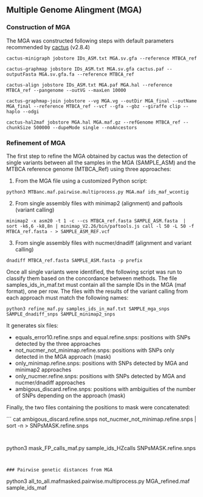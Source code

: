 ## Multiple Genome Alingment (MGA)
### Construction of MGA

The MGA was constructed following steps with default parameters recommended by [cactus](https://github.com/ComparativeGenomicsToolkit/cactus/blob/master/doc/pangenome.md) (v2.8.4)
```
cactus-minigraph jobstore IDs_ASM.txt MGA.sv.gfa --reference MTBCA_ref

cactus-graphmap jobstore IDs_ASM.txt MGA.sv.gfa cactus.paf --outputFasta MGA.sv.gfa.fa --reference MTBCA_ref

cactus-align jobstore IDs_ASM.txt MGA.paf MGA.hal --reference MTBCA_ref --pangenome --outVG --maxLen 10000

cactus-graphmap-join jobstore --vg MGA.vg --outDir MGA_final --outName MGA_final --reference MTBCA_ref --vcf --gfa --gbz --giraffe clip --haplo --odgi

cactus-hal2maf jobstore MGA.hal MGA.maf.gz --refGenome MTBCA_ref --chunkSize 500000 --dupeMode single --noAncestors
```


### Refinement of MGA

The first step to refine the MGA obtained by cactus was the detection of single variants between all the samples in the MGA (SAMPLE_ASM) and the MTBCA reference genome (MTBCA_Ref) using three approaches:

1. From the MGA file using a customized Python script:
```
python3 MTBanc.maf.pairwise.multiprocess.py MGA.maf ids_maf_wcontig
```

2. From single assembly files with minimap2 (alignment) and paftools (variant calling)

```
minimap2 -x asm20 -t 1 -c --cs MTBCA_ref.fasta SAMPLE_ASM.fasta  | sort -k6,6 -k8,8n | minimap_V2.26/bin/paftools.js call -l 50 -L 50 -f MTBCA_ref.fasta - > SAMPLE_ASM_REF.vcf
```

3. From single assembly files with nucmer/dnadiff (alignment and variant calling)

```
dnadiff MTBCA_ref.fasta SAMPLE_ASM.fasta -p prefix
```
Once all single variants were identified, the following script was run to classify them based on the concordance between methods. The file samples_ids_in_maf.txt must contain all the sample IDs in the MGA (maf format), one per row. The files with the results of the variant calling from each approach must match the following names:
```
python3 refine_maf.py samples_ids_in_maf.txt SAMPLE_mga_snps SAMPLE_dnadiff_snps SAMPLE_minimap2_snps
```

It generates six files:
- equals_error10.refine.snps and equal.refine.snps: positions with SNPs detected by the three approaches
- not_nucmer_not_minimap.refine.snps: positions with SNPs only detected in the MGA approach (mask)
- only_minimap.refine.snps: positions with SNPs detected by MGA and minimap2 approaches
- only_nucmer.refine.snps: positions with SNPs detected by MGA and nucmer/dnadiff approaches
- ambigous_discard.refine.snps: positions with ambiguities of the number of SNPs depending on the approach (mask)

Finally, the two files containing the positions to mask were concatenated:

´´´
cat ambigous_discard.refine.snps not_nucmer_not_minimap.refine.snps | sort -n > SNPsMASK.refine.snps
```


```
python3 mask_FP_calls_maf.py sample_ids_HZcalls SNPsMASK.refine.snps
```


### Pairwise genetic distances from MGA

```
python3 all_to_all.mafmasked.pairwise.multiprocess.py MGA_refined.maf sample_ids_maf
```
